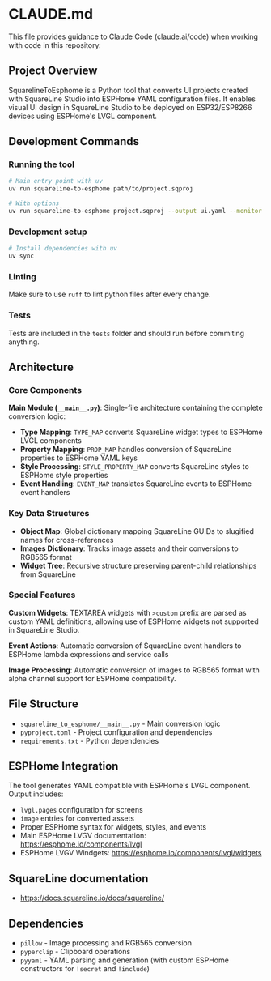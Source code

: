 # CLAUDE.md

This file provides guidance to Claude Code (claude.ai/code) when working with code in this repository.

## Project Overview

SquarelineToEsphome is a Python tool that converts UI projects created with SquareLine Studio into ESPHome YAML configuration files. It enables visual UI design in SquareLine Studio to be deployed on ESP32/ESP8266 devices using ESPHome's LVGL component.

## Development Commands

### Running the tool
```bash
# Main entry point with uv
uv run squareline-to-esphome path/to/project.sqproj

# With options
uv run squareline-to-esphome project.sqproj --output ui.yaml --monitor
```

### Development setup
```bash
# Install dependencies with uv
uv sync
```

### Linting
Make sure to use `ruff` to lint python files after every change.

### Tests
Tests are included in the `tests` folder and should run before commiting anything.

## Architecture

### Core Components

**Main Module (`__main__.py`)**: Single-file architecture containing the complete conversion logic:

- **Type Mapping**: `TYPE_MAP` converts SquareLine widget types to ESPHome LVGL components
- **Property Mapping**: `PROP_MAP` handles conversion of SquareLine properties to ESPHome YAML keys
- **Style Processing**: `STYLE_PROPERTY_MAP` converts SquareLine styles to ESPHome style properties
- **Event Handling**: `EVENT_MAP` translates SquareLine events to ESPHome event handlers

### Key Data Structures

- **Object Map**: Global dictionary mapping SquareLine GUIDs to slugified names for cross-references
- **Images Dictionary**: Tracks image assets and their conversions to RGB565 format
- **Widget Tree**: Recursive structure preserving parent-child relationships from SquareLine

### Special Features

**Custom Widgets**: TEXTAREA widgets with `>custom` prefix are parsed as custom YAML definitions, allowing use of ESPHome widgets not supported in SquareLine Studio.

**Event Actions**: Automatic conversion of SquareLine event handlers to ESPHome lambda expressions and service calls

**Image Processing**: Automatic conversion of images to RGB565 format with alpha channel support for ESPHome compatibility.

## File Structure

- `squareline_to_esphome/__main__.py` - Main conversion logic
- `pyproject.toml` - Project configuration and dependencies
- `requirements.txt` - Python dependencies

## ESPHome Integration

The tool generates YAML compatible with ESPHome's LVGL component. Output includes:
- `lvgl.pages` configuration for screens
- `image` entries for converted assets  
- Proper ESPHome syntax for widgets, styles, and events
- Main ESPHome LVGV documentation: https://esphome.io/components/lvgl
- ESPHome LVGV Windgets: https://esphome.io/components/lvgl/widgets

## SquareLine documentation

- https://docs.squareline.io/docs/squareline/

## Dependencies

- `pillow` - Image processing and RGB565 conversion
- `pyperclip` - Clipboard operations
- `pyyaml` - YAML parsing and generation (with custom ESPHome constructors for `!secret` and `!include`)

